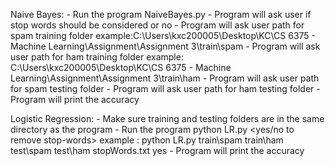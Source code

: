 Naive Bayes:
	- Run the program NaiveBayes.py
	- Program will ask user if stop words should be considered or no
	- Program will ask user path for spam training folder
	  example:C:\Users\kxc200005\Desktop\KC\CS 6375 - Machine Learning\Assignment\Assignment 3\train\spam
	- Program will ask user path for ham training folder
	  example: C:\Users\kxc200005\Desktop\KC\CS 6375 - Machine Learning\Assignment\Assignment 3\train\ham
	- Program will ask user path for spam testing folder
	- Program will ask user path for ham testing folder
	- Program will print the accuracy

Logistic Regression:
	- Make sure training and testing folders are in the same directory as the program
	- Run the program
	  python LR.py <Path of spam training files> <Path of ham training files> <Path of test spam files> <Path of ham test files> <stopWords file path> <yes/no to remove stop-words>
	  example : python LR.py train\spam train\ham test\spam test\ham stopWords.txt yes
	- Program will print the accuracy